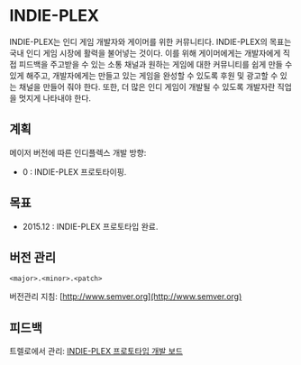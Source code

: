 # INDIE-PLEX

INDIE-PLEX는 인디 게임 개발자와 게이머를 위한  커뮤니티다. INDIE-PLEX의 목표는 국내 인디 게임 시장에 활력을 불어넣는 것이다. 이를 위해 게이머에게는 개발자에게 직접 피드백을 주고받을 수 있는 소통 채널과 원하는 게임에 대한 커뮤니티를 쉽게 만들 수 있게 해주고, 개발자에게는 만들고 있는 게임을 완성할 수 있도록 후원 및 광고할 수 있는 채널을 만들어 줘야 한다. 또한, 더 많은 인디 게임이 개발될 수 있도록 개발자란 직업을 멋지게 나타내야 한다.

## 계획
메이저 버전에 따른 인디플렉스 개발 방향:
* 0 : INDIE-PLEX 프로토타이핑.

## 목표
* 2015.12 : INDIE-PLEX 프로토타입 완료.

## 버전 관리
`<major>.<minor>.<patch>`

버전관리 지침: [http://www.semver.org](http://www.semver.org)

## 피드백
트렐로에서 관리: [INDIE-PLEX 프로토타입 개발 보드](https://trello.com/b/bpibTgC2/prototype)
